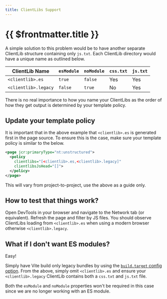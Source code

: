 ```yaml
---
title: ClientLibs Support
---
```


# {{ $frontmatter.title }}

A simple solution to this problem would be to have another separate ClientLib structure containing only `js.txt`. Each ClientLib directory would have a unique name as outlined below.

| ClientLib Name       | `esModule` | `noModule` | `css.txt` | `js.txt` |
| -------------------- | ---------- | ---------- | --------- | -------- |
| `<clientlib>.es`     | `true`     | `false`    | Yes       | Yes      |
| `<clientlib>.legacy` | `false`    | `true`     | No        | Yes      |

There is no real importance to how you name your ClientLibs as the order of how they get output is determined by your template policy.

## Update your template policy

It is important that in the above example that `<clientlib>.es` is generated first in the page source. To ensure this is the case, make sure your template policy is similar to the below.

```xml
<page jcr:primaryType="nt:unstructured">
  <policy
    clientlibs="[<clientlib>.es,<clientlib>.legacy]"
    clientlibsJsHead="[]">
  </policy>
</page>
```

This will vary from project-to-project, use the above as a guide only.

## How to test that things work?

Open DevTools in your browser and navigate to the Network tab (or equivalent). Refresh the page and filter by JS files. You should observe ClientLibs loading from `<clientlib>.es` when using a modern browser otherwise `<clientlib>.legacy`.

## What if I don't want ES modules?

Easy!

Simply have Vite build only legacy bundles by using the [`build.target` config option](https://vitejs.dev/config/#build-target). From the above, simply omit `<clientlib>.es` and ensure your `<clientlib>.legacy` ClientLib contains both a `css.txt` and `js.txt` file.

Both the `esModule` and `noModule` properties won't be required in this case since we are no longer working with an ES module.
